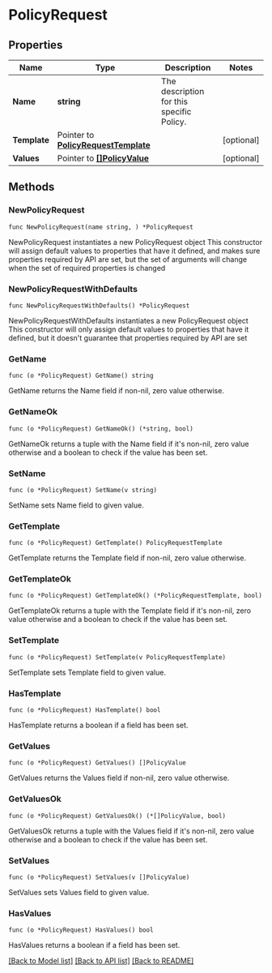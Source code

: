 # PolicyRequest

## Properties

Name | Type | Description | Notes
------------ | ------------- | ------------- | -------------
**Name** | **string** | The description for this specific Policy. | 
**Template** | Pointer to [**PolicyRequestTemplate**](PolicyRequestTemplate.md) |  | [optional] 
**Values** | Pointer to [**[]PolicyValue**](PolicyValue.md) |  | [optional] 

## Methods

### NewPolicyRequest

`func NewPolicyRequest(name string, ) *PolicyRequest`

NewPolicyRequest instantiates a new PolicyRequest object
This constructor will assign default values to properties that have it defined,
and makes sure properties required by API are set, but the set of arguments
will change when the set of required properties is changed

### NewPolicyRequestWithDefaults

`func NewPolicyRequestWithDefaults() *PolicyRequest`

NewPolicyRequestWithDefaults instantiates a new PolicyRequest object
This constructor will only assign default values to properties that have it defined,
but it doesn't guarantee that properties required by API are set

### GetName

`func (o *PolicyRequest) GetName() string`

GetName returns the Name field if non-nil, zero value otherwise.

### GetNameOk

`func (o *PolicyRequest) GetNameOk() (*string, bool)`

GetNameOk returns a tuple with the Name field if it's non-nil, zero value otherwise
and a boolean to check if the value has been set.

### SetName

`func (o *PolicyRequest) SetName(v string)`

SetName sets Name field to given value.


### GetTemplate

`func (o *PolicyRequest) GetTemplate() PolicyRequestTemplate`

GetTemplate returns the Template field if non-nil, zero value otherwise.

### GetTemplateOk

`func (o *PolicyRequest) GetTemplateOk() (*PolicyRequestTemplate, bool)`

GetTemplateOk returns a tuple with the Template field if it's non-nil, zero value otherwise
and a boolean to check if the value has been set.

### SetTemplate

`func (o *PolicyRequest) SetTemplate(v PolicyRequestTemplate)`

SetTemplate sets Template field to given value.

### HasTemplate

`func (o *PolicyRequest) HasTemplate() bool`

HasTemplate returns a boolean if a field has been set.

### GetValues

`func (o *PolicyRequest) GetValues() []PolicyValue`

GetValues returns the Values field if non-nil, zero value otherwise.

### GetValuesOk

`func (o *PolicyRequest) GetValuesOk() (*[]PolicyValue, bool)`

GetValuesOk returns a tuple with the Values field if it's non-nil, zero value otherwise
and a boolean to check if the value has been set.

### SetValues

`func (o *PolicyRequest) SetValues(v []PolicyValue)`

SetValues sets Values field to given value.

### HasValues

`func (o *PolicyRequest) HasValues() bool`

HasValues returns a boolean if a field has been set.


[[Back to Model list]](../README.md#documentation-for-models) [[Back to API list]](../README.md#documentation-for-api-endpoints) [[Back to README]](../README.md)



